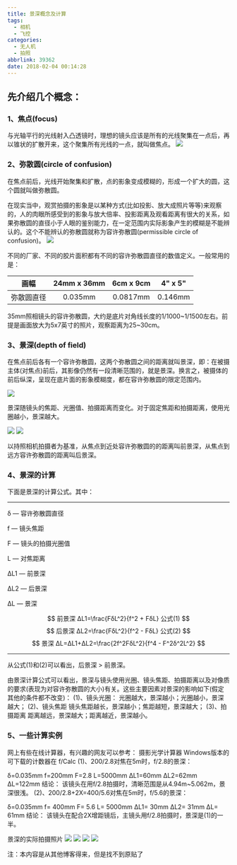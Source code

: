 ```yaml
---
title: 景深概念及计算
tags:
  - 相机
  - 飞控
categories:
  - 无人机
  - 拍照
abbrlink: 39362
date: 2018-02-04 00:14:28
---
```


## 先介绍几个概念：
### 1、焦点(focus)
与光轴平行的光线射入凸透镜时，理想的镜头应该是所有的光线聚集在一点后，再以锥状的扩散开来，这个聚集所有光线的一点，就叫做焦点。
![](https://sweetm-1256061026.cos.ap-beijing.myqcloud.com/%E6%99%AF%E6%B7%B1%E6%A6%82%E5%BF%B5%E5%8F%8A%E8%AE%A1%E7%AE%97/focuspoint.gif)
### 2、弥散圆(circle of confusion)
在焦点前后，光线开始聚集和扩散，点的影象变成模糊的，形成一个扩大的圆，这个圆就叫做弥散圆。

在现实当中，观赏拍摄的影象是以某种方式(比如投影、放大成照片等等)来观察的，人的肉眼所感受到的影象与放大倍率、投影距离及观看距离有很大的关系，如果弥散圆的直径小于人眼的鉴别能力，在一定范围内实际影象产生的模糊是不能辨认的。这个不能辨认的弥散圆就称为容许弥散圆(permissible circle of confusion)。
![](https://sweetm-1256061026.cos.ap-beijing.myqcloud.com/%E6%99%AF%E6%B7%B1%E6%A6%82%E5%BF%B5%E5%8F%8A%E8%AE%A1%E7%AE%97/circle-cunf.gif)

不同的厂家、不同的胶片面积都有不同的容许弥散圆直径的数值定义。一般常用的是：

| 画幅        | 24mm x 36mm |  6cm x 9cm  | 4" x 5" | 
| ----        | :-----: | :----: |:----: |
| 弥散圆直径   | 0.035mm | 0.0817mm | 0.146mm  |

35mm照相镜头的容许弥散圆，大约是底片对角线长度的1/1000~1/1500左右。前提是画面放大为5x7英寸的照片，观察距离为25~30cm。

### 3、景深(depth of field)

在焦点前后各有一个容许弥散圆，这两个弥散圆之间的距离就叫景深，即：在被摄主体(对焦点)前后，其影像仍然有一段清晰范围的，就是景深。换言之，被摄体的前后纵深，呈现在底片面的影象模糊度，都在容许弥散圆的限定范围内。

![](https://sweetm-1256061026.cos.ap-beijing.myqcloud.com/%E6%99%AF%E6%B7%B1%E6%A6%82%E5%BF%B5%E5%8F%8A%E8%AE%A1%E7%AE%97/depth1.gif)

景深随镜头的焦距、光圈值、拍摄距离而变化。对于固定焦距和拍摄距离，使用光圈越小，景深越大。

![](https://sweetm-1256061026.cos.ap-beijing.myqcloud.com/%E6%99%AF%E6%B7%B1%E6%A6%82%E5%BF%B5%E5%8F%8A%E8%AE%A1%E7%AE%97/depth2.gif)
![](https://sweetm-1256061026.cos.ap-beijing.myqcloud.com/%E6%99%AF%E6%B7%B1%E6%A6%82%E5%BF%B5%E5%8F%8A%E8%AE%A1%E7%AE%97/depth-1.gif)

以持照相机拍摄者为基准，从焦点到近处容许弥散圆的的距离叫前景深，从焦点到远方容许弥散圆的距离叫后景深。

### 4、景深的计算
下面是景深的计算公式。其中：
***
δ — 容许弥散圆直径

f — 镜头焦距

F — 镜头的拍摄光圈值

L — 对焦距离

ΔL1 — 前景深

ΔL2 — 后景深

ΔL — 景深


$$
前景深 ΔL1=\frac{FδL^2}{f^2 + FδL} 公式(1)
$$
$$
后景深 ΔL2=\frac{FδL^2}{f^2 - FδL} 公式(2)
$$
$$
景深 ΔL=ΔL1+ΔL2=\frac{2f^2FδL^2}{f^4 - F^2δ^2L^2} 
$$
***
从公式(1)和(2)可以看出，后景深 > 前景深。

由景深计算公式可以看出，景深与镜头使用光圈、镜头焦距、拍摄距离以及对像质的要求(表现为对容许弥散圆的大小)有关。这些主要因素对景深的影响如下(假定其他的条件都不改变)：
(1)、镜头光圈：
光圈越大，景深越小；光圈越小，景深越大；
(2)、镜头焦距
镜头焦距越长，景深越小；焦距越短，景深越大；
(3)、拍摄距离
距离越远，景深越大；距离越近，景深越小。

### 5、一些计算实例
网上有些在线计算器，有兴趣的网友可以参考：
摄影光学计算器
Windows版本的可下载的计数器在
f/Calc
(1)、200/2.8对焦在5m时，f/2.8的景深：

δ=0.035mm
f=200mm
F=2.8
L=5000mm
ΔL1=60mm
ΔL2=62mm
ΔL=122mm
结论：
 该镜头在用f/2.8拍摄时，清晰范围是从4.94m~5.062m，景深很浅。
 (2)、200/2.8+2X=400/5.6对焦在5m时，f/5.6的景深：

δ=0.035mm
f= 400mm
F= 5.6
L= 5000mm
ΔL1= 30mm
ΔL2= 31mm
ΔL= 61mm
结论：
 该镜头在配合2X增距镜后，主镜头用f/2.8拍摄时，景深是(1)的一半。
 <next page>

景深的实际拍摄照片
![](https://sweetm-1256061026.cos.ap-beijing.myqcloud.com/%E6%99%AF%E6%B7%B1%E6%A6%82%E5%BF%B5%E5%8F%8A%E8%AE%A1%E7%AE%97/f28.jpg)
![](https://sweetm-1256061026.cos.ap-beijing.myqcloud.com/%E6%99%AF%E6%B7%B1%E6%A6%82%E5%BF%B5%E5%8F%8A%E8%AE%A1%E7%AE%97/f56.jpg)
![](https://sweetm-1256061026.cos.ap-beijing.myqcloud.com/%E6%99%AF%E6%B7%B1%E6%A6%82%E5%BF%B5%E5%8F%8A%E8%AE%A1%E7%AE%97/f11.jpg)
![](https://sweetm-1256061026.cos.ap-beijing.myqcloud.com/%E6%99%AF%E6%B7%B1%E6%A6%82%E5%BF%B5%E5%8F%8A%E8%AE%A1%E7%AE%97/f22.jpg)

注：本内容是从其他博客得来，但是找不到原贴了

















